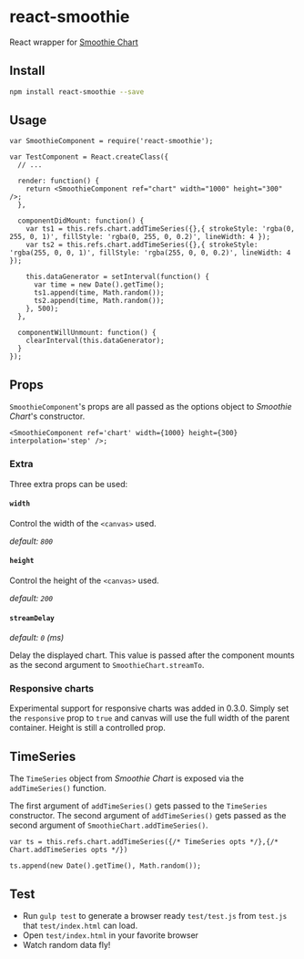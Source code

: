 # react-smoothie

React wrapper for [Smoothie Chart](http://smoothiecharts.org/)

## Install

```bash
npm install react-smoothie --save
```

## Usage

```nodejs
var SmoothieComponent = require('react-smoothie');

var TestComponent = React.createClass({
  // ...

  render: function() {
    return <SmoothieComponent ref="chart" width="1000" height="300" />;
  },

  componentDidMount: function() {
    var ts1 = this.refs.chart.addTimeSeries({},{ strokeStyle: 'rgba(0, 255, 0, 1)', fillStyle: 'rgba(0, 255, 0, 0.2)', lineWidth: 4 });
    var ts2 = this.refs.chart.addTimeSeries({},{ strokeStyle: 'rgba(255, 0, 0, 1)', fillStyle: 'rgba(255, 0, 0, 0.2)', lineWidth: 4 });

    this.dataGenerator = setInterval(function() {
      var time = new Date().getTime();
      ts1.append(time, Math.random());
      ts2.append(time, Math.random());
    }, 500);
  },

  componentWillUnmount: function() {
    clearInterval(this.dataGenerator);
  }
});
```

## Props

`SmoothieComponent`'s props are all passed as the options object to _Smoothie Chart_'s constructor.

```nodejs
<SmoothieComponent ref='chart' width={1000} height={300} interpolation='step' />;
```

### Extra

Three extra props can be used:

#### `width`

Control the width of the `<canvas>` used.

_default: `800`_

#### `height`

Control the height of the `<canvas>` used.

_default: `200`_

#### `streamDelay`

_default: `0` (ms)_

Delay the displayed chart. This value is passed after the component mounts as the second argument to `SmoothieChart.streamTo`.

### Responsive charts

Experimental support for responsive charts was added in 0.3.0.
Simply set the `responsive` prop to `true` and canvas will use the full width of the parent container.
Height is still a controlled prop.

## TimeSeries

The `TimeSeries` object from _Smoothie Chart_ is exposed via the `addTimeSeries()` function.

The first argument of `addTimeSeries()` gets passed to the `TimeSeries` constructor.
The second argument of `addTimeSeries()` gets passed as the second argument of `SmoothieChart.addTimeSeries()`.

```nodejs
var ts = this.refs.chart.addTimeSeries({/* TimeSeries opts */},{/* Chart.addTimeSeries opts */})

ts.append(new Date().getTime(), Math.random());
```

## Test

- Run `gulp test` to generate a browser ready `test/test.js` from `test.js` that `test/index.html` can load.
- Open `test/index.html` in your favorite browser
- Watch random data fly!
